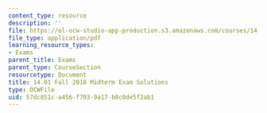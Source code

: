```yaml
---
content_type: resource
description: ''
file: https://ol-ocw-studio-app-production.s3.amazonaws.com/courses/14-01-principles-of-microeconomics-fall-2018/57dc851ca456f7039a17b8c0de5f2ab1_MIT14_01F18_midterm_sol.pdf
file_type: application/pdf
learning_resource_types:
- Exams
parent_title: Exams
parent_type: CourseSection
resourcetype: Document
title: 14.01 Fall 2018 Midterm Exam Solutions
type: OCWFile
uid: 57dc851c-a456-f703-9a17-b8c0de5f2ab1
---
```

